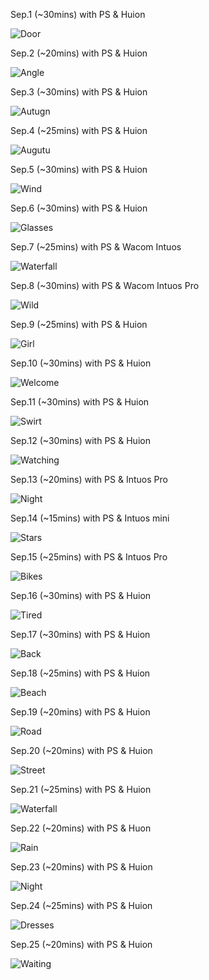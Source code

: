 Sep.1 (~30mins) with PS & Huion

![Door](1.jpg)

Sep.2 (~20mins) with PS & Huion

![Angle](2.jpg)

Sep.3 (~30mins) with PS & Huion

![Autugn](3.jpg)

Sep.4 (~25mins) with PS & Huion

![Augutu](4.jpg)

Sep.5 (~30mins) with PS & Huion

![Wind](5.jpg)

Sep.6 (~30mins) with PS & Huion

![Glasses](6.jpg)

Sep.7 (~25mins) with PS & Wacom Intuos

![Waterfall](7.jpg)

Sep.8 (~30mins) with PS & Wacom Intuos Pro

![Wild](8.jpg)

Sep.9 (~25mins) with PS & Huion

![Girl](9.jpg)

Sep.10 (~30mins) with PS & Huion

![Welcome](10.jpg)

Sep.11 (~30mins) with PS & Huion

![Swirt](11.jpg)

Sep.12 (~30mins) with PS & Huion

![Watching](12.jpg)

Sep.13 (~20mins) with PS & Intuos Pro

![Night](13.jpg)

Sep.14 (~15mins) with PS & Intuos mini

![Stars](14.jpg)

Sep.15 (~25mins) with PS & Intuos Pro

![Bikes](15.jpg)

Sep.16 (~30mins) with PS & Huion

![Tired](16.jpg)

Sep.17 (~30mins) with PS & Huion

![Back](17.jpg)

Sep.18 (~25mins) with PS & Huion

![Beach](18.jpg)

Sep.19 (~20mins) with PS & Huion

![Road](19.jpg)

Sep.20 (~20mins) with PS & Huion

![Street](20.jpg)

Sep.21 (~25mins) with PS & Huion

![Waterfall](21.jpg)

Sep.22 (~20mins) with PS & Huon

![Rain](22.jpg)

Sep.23 (~20mins) with PS & Huion

![Night](23.jpg)

Sep.24 (~25mins) with PS & Huion

![Dresses](24.jpg)

Sep.25 (~20mins) with PS & Huion

![Waiting](25.jpg)

